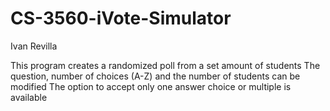 # CS-3560-iVote-Simulator

Ivan Revilla

This program creates a randomized poll from a set amount of students
The question, number of choices (A-Z) and the number of students can be modified
The option to accept only one answer choice or multiple is available
